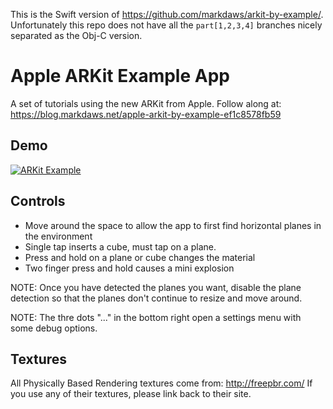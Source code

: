 This is the Swift version of https://github.com/markdaws/arkit-by-example/. Unfortunately this repo does not have all the `part[1,2,3,4]`  branches nicely separated as the Obj-C version.

# Apple ARKit Example App

A set of tutorials using the new ARKit from Apple.  Follow along at: https://blog.markdaws.net/apple-arkit-by-example-ef1c8578fb59

## Demo
[![ARKit Example](https://img.youtube.com/vi/rNFQl7I4T6Y/0.jpg)](https://www.youtube.com/watch?v=rNFQl7I4T6Y)

## Controls
 - Move around the space to allow the app to first find horizontal planes in the environment
 - Single tap inserts a cube, must tap on a plane.
 - Press and hold on a plane or cube changes the material
 - Two finger press and hold causes a mini explosion

NOTE: Once you have detected the planes you want, disable the plane detection so that the planes don't continue to resize and move around.

NOTE: The thre dots "..." in the bottom right open a settings menu with some debug options.


## Textures
All Physically Based Rendering textures come from: http://freepbr.com/ If you use any of their textures, please link back to their site.
